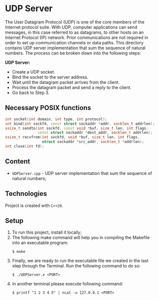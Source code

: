 # UDP Server
The User Datagram Protocol (UDP) is one of the core members of the Internet 
protocol suite. With UDP, computer applications can send messages, in this case 
referred to as datagrams, to other hosts on an Internet Protocol (IP) network. 
Prior communications are not required in order to set up communication channels 
or data paths. This directory contains UDP server implementation that sum the 
sequence of natural numbers. The process can be broken down into the following 
steps:  

**UDP Server:**  
* Create a UDP socket.
* Bind the socket to the server address.
* Wait until the datagram packet arrives from the client.
* Process the datagram packet and send a reply to the client.
* Go back to Step 3.

## Necessary POSIX functions  
```cpp
int socket(int domain, int type, int protocol);                         // Create an endpoint for communication.  
int bind(int sockfd, const struct sockaddr *addr, socklen_t addrlen);   // Bind a name to a socket.
ssize_t sendto(int sockfd, const void *buf, size_t len, int flags,      // Send a message on the socket.
               const struct sockaddr *dest_addr, socklen_t addrlen);   
ssize_t recvfrom(int sockfd, void *buf, size_t len, int flags,          // Receive a message from the socket.
                 struct sockaddr *src_addr, socklen_t *addrlen);     
int close(int fd);                                                      // Close a file descriptor
```

## Content
* ```UDPServer.cpp``` - UDP server implementation that sum the sequence of natural numbers;

## Technologies
Project is created with ```C++20```.

## Setup
1. To run this project, install it locally;
2. The following make command will help you in compiling the Makefile into an executable program:
    ```
    $ make
    ```
3. Finally, we are ready to run the executable file we created in the last step through the Terminal. Run the following command to do so:
    ``` 
    $ ./UDPServer.x <PORT>
    ```
4. In another terminal please execute following command:
    ```
    $ printf "1 2 3 4 5" | ncat -u 127.0.0.1 <PORT>
    ```
